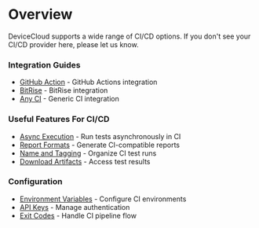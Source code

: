 # Overview

DeviceCloud supports a wide range of CI/CD options. If you don't see your CI/CD provider here, please let us know.

### Integration Guides

* [GitHub Action](../ci-integration/github-action.md) - GitHub Actions integration
* [BitRise](../ci-integration/bitrise.md) - BitRise integration
* [Any CI](../ci-integration/any-ci.md) - Generic CI integration

### Useful Features For CI/CD

* [Async Execution](../features/async-execution.md) - Run tests asynchronously in CI
* [Report Formats](../reference/report-formats.md) - Generate CI-compatible reports
* [Name and Tagging](../features/name-and-tagging.md) - Organize CI test runs
* [Download Artifacts](../features/download-artifacts.md) - Access test results

### Configuration

* [Environment Variables](../core/environment-variables.md) - Configure CI environments
* [API Keys](../getting-started/api-keys.md) - Manage authentication
* [Exit Codes](../reference/exit-codes.md) - Handle CI pipeline flow
